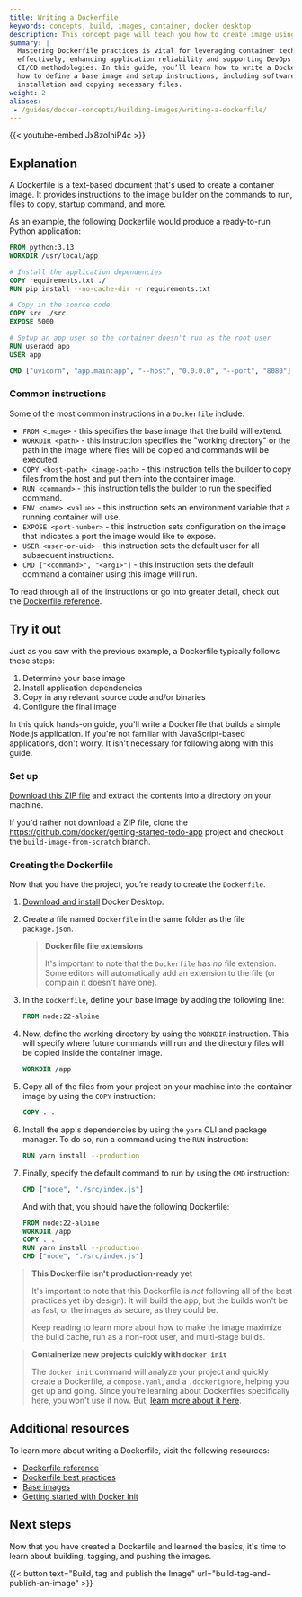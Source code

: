 ```yaml
---
title: Writing a Dockerfile
keywords: concepts, build, images, container, docker desktop
description: This concept page will teach you how to create image using Dockerfile.
summary: |
  Mastering Dockerfile practices is vital for leveraging container technology
  effectively, enhancing application reliability and supporting DevOps and
  CI/CD methodologies. In this guide, you’ll learn how to write a Dockerfile,
  how to define a base image and setup instructions, including software
  installation and copying necessary files.
weight: 2
aliases: 
 - /guides/docker-concepts/building-images/writing-a-dockerfile/
---
```


{{< youtube-embed Jx8zoIhiP4c >}}

## Explanation

A Dockerfile is a text-based document that's used to create a container image. It provides instructions to the image builder on the commands to run, files to copy, startup command, and more.

As an example, the following Dockerfile would produce a ready-to-run Python application:

```dockerfile
FROM python:3.13
WORKDIR /usr/local/app

# Install the application dependencies
COPY requirements.txt ./
RUN pip install --no-cache-dir -r requirements.txt

# Copy in the source code
COPY src ./src
EXPOSE 5000

# Setup an app user so the container doesn't run as the root user
RUN useradd app
USER app

CMD ["uvicorn", "app.main:app", "--host", "0.0.0.0", "--port", "8080"]
```

### Common instructions

Some of the most common instructions in a `Dockerfile` include:

- `FROM <image>` - this specifies the base image that the build will extend.
- `WORKDIR <path>` - this instruction specifies the "working directory" or the path in the image where files will be copied and commands will be executed.
- `COPY <host-path> <image-path>` - this instruction tells the builder to copy files from the host and put them into the container image.
- `RUN <command>` - this instruction tells the builder to run the specified command.
- `ENV <name> <value>` - this instruction sets an environment variable that a running container will use.
- `EXPOSE <port-number>` - this instruction sets configuration on the image that indicates a port the image would like to expose.
- `USER <user-or-uid>` - this instruction sets the default user for all subsequent instructions.
- `CMD ["<command>", "<arg1>"]` - this instruction sets the default command a container using this image will run.


To read through all of the instructions or go into greater detail, check out the [Dockerfile reference](https://docs.docker.com/engine/reference/builder/).

## Try it out

Just as you saw with the previous example, a Dockerfile typically follows these steps:

1. Determine your base image
2. Install application dependencies
3. Copy in any relevant source code and/or binaries
4. Configure the final image

In this quick hands-on guide, you'll write a Dockerfile that builds a simple Node.js application. If you're not familiar with JavaScript-based applications, don't worry. It isn't necessary for following along with this guide.

### Set up

[Download this ZIP file](https://github.com/docker/getting-started-todo-app/archive/refs/heads/build-image-from-scratch.zip) and extract the contents into a directory on your machine.

If you'd rather not download a ZIP file, clone the https://github.com/docker/getting-started-todo-app project and checkout the `build-image-from-scratch` branch.

### Creating the Dockerfile

Now that you have the project, you’re ready to create the `Dockerfile`.

1. [Download and install](https://www.docker.com/products/docker-desktop/) Docker Desktop.

2. Create a file named `Dockerfile` in the same folder as the file `package.json`.

    > **Dockerfile file extensions**
    >
    > It's important to note that the `Dockerfile` has _no_ file extension. Some editors
    > will automatically add an extension to the file (or complain it doesn't have one).

3. In the `Dockerfile`, define your base image by adding the following line:

    ```dockerfile
    FROM node:22-alpine
    ```

4. Now, define the working directory by using the `WORKDIR` instruction. This will specify where future commands will run and the directory files will be copied inside the container image.

    ```dockerfile
    WORKDIR /app
    ```

5. Copy all of the files from your project on your machine into the container image by using the `COPY` instruction:

    ```dockerfile
    COPY . .
    ```

6. Install the app's dependencies by using the `yarn` CLI and package manager. To do so, run a command using the `RUN` instruction:

    ```dockerfile
    RUN yarn install --production
    ```

7. Finally, specify the default command to run by using the `CMD` instruction:

    ```dockerfile
    CMD ["node", "./src/index.js"]
    ```
    And with that, you should have the following Dockerfile:


    ```dockerfile
    FROM node:22-alpine
    WORKDIR /app
    COPY . .
    RUN yarn install --production
    CMD ["node", "./src/index.js"]
    ```

> **This Dockerfile isn't production-ready yet**
>
> It's important to note that this Dockerfile is _not_ following all
> of the best practices yet (by design). It will build the app, but the
> builds won't be as fast, or the images as secure, as they could be.
>
> Keep reading to learn more about how to make the image maximize the
> build cache, run as a non-root user, and multi-stage builds.


> **Containerize new projects quickly with `docker init`**
>
> The `docker init` command will analyze your project and quickly create 
> a Dockerfile, a `compose.yaml`, and a `.dockerignore`, helping you get
> up and going. Since you're learning about Dockerfiles specifically here, 
> you won't use it now. But, [learn more about it here](/engine/reference/commandline/init/).

## Additional resources

To learn more about writing a Dockerfile, visit the following resources:

* [Dockerfile reference](/reference/dockerfile/)
* [Dockerfile best practices](/develop/develop-images/dockerfile_best-practices/)
* [Base images](/build/building/base-images/)
* [Getting started with Docker Init](/reference/cli/docker/init/)

## Next steps

Now that you have created a Dockerfile and learned the basics, it's time to learn about building, tagging, and pushing the images.

{{< button text="Build, tag and publish the Image" url="build-tag-and-publish-an-image" >}}

